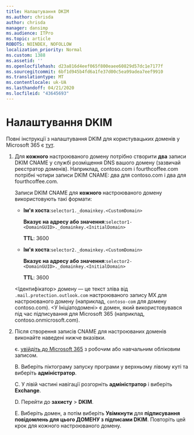 ```yaml
---
title: Налаштування DKIM
ms.author: chrisda
author: chrisda
manager: dansimp
ms.audience: ITPro
ms.topic: article
ROBOTS: NOINDEX, NOFOLLOW
localization_priority: Normal
ms.custom: 1388
ms.assetid: ''
ms.openlocfilehash: d23a816d4eef065f800eaee60829d57dc1e7177f
ms.sourcegitcommit: 6bf1d945b4fd6a1fe37d00c5ea99adea7eef9910
ms.translationtype: MT
ms.contentlocale: uk-UA
ms.lasthandoff: 04/21/2020
ms.locfileid: "43645693"
---
```

# <a name="setup-dkim"></a>Налаштування DKIM

Повні інструкції з налаштування DKIM для користувацьких доменів у Microsoft 365 є [тут](https://docs.microsoft.com/office365/SecurityCompliance/use-dkim-to-validate-outbound-email#what-you-need-to-do-to-manually-set-up-dkim-in-office-365).

1. Для **кожного** настроюваного домену потрібно створити **два** записи DKIM CNAME у службі розміщення DNS вашого домену (зазвичай реєстратор доменів). Наприклад, contoso.com і fourthcoffee.com потрібні чотири записи DKIM CNAME: два для contoso.com і два для fourthcoffee.com.

   Записи DKIM CNAME для **кожного** настроюваного домену використовують такі формати:

   - **Ім'я хоста**:`selector1._domainkey.<CustomDomain>`

     **Вказує на адресу або значення**:`selector1-<DomainGUID>._domainkey.<InitialDomain>`

     **TTL**: 3600

   - **Ім'я хоста**:`selector2._domainkey.<CustomDomain>`

     **Вказує на адресу або значення**:`selector2-<DomainGUID>._domainkey.<InitialDomain>`

     **TTL**: 3600

   \<Ідентифікатор\> домену — це текст зліва від `.mail.protection.outlook.com` настроюваного запису MX для настроюваного домену (наприклад, `contoso-com` для домену contoso.com). \<У Ініціатодомені\> є домен, який використовувався під час підписування для Microsoft 365 (наприклад, contoso.onmicrosoft.com).

2. Після створення записів CNAME для настроюваних доменів виконайте наведені нижче вказівки.

   є. [увійдіть до Microsoft 365](https://support.office.microsoft.com/article/e9eb7d51-5430-4929-91ab-6157c5a050b4) з робочим або навчальним обліковим записом.

   B. Виберіть піктограму запуску програми у верхньому лівому куті та виберіть **адміністратор**.

   C. У лівій частині навігації розгорніть **адміністратор** і виберіть **Exchange**.

   D. Перейти до **захисту** > **DKIM**.

   E. Виберіть домен, а потім виберіть **Увімкнути** для **підписування повідомлень для цього ДОМЕНУ з підписами DKIM**. Повторіть цей крок для кожного настроюваного домену.
